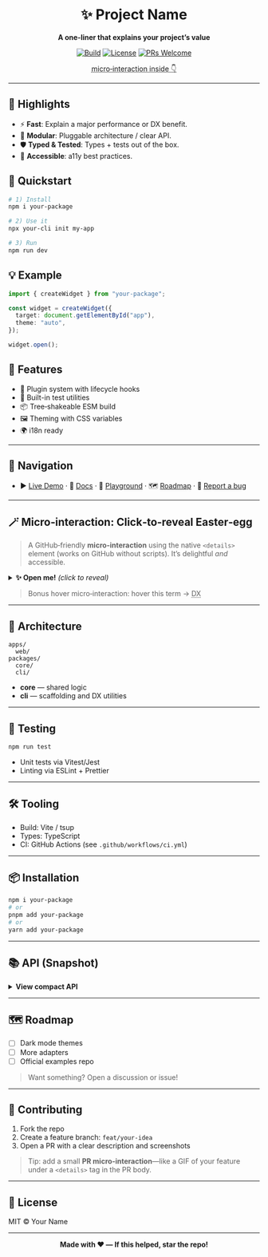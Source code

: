 <div align="center">

# ✨ Project Name

**A one‑liner that explains your project’s value**

[![Build](https://img.shields.io/badge/build-passing-22c55e?style=for-the-badge)](#)
[![License](https://img.shields.io/badge/license-MIT-3b82f6?style=for-the-badge)](#)
[![PRs Welcome](https://img.shields.io/badge/PRs-welcome-f59e0b?style=for-the-badge)](#)

<abbr title="A tiny UI delight—try clicking the chevron below!">micro‑interaction inside 👇</abbr>

</div>

---

## 🌟 Highlights

* ⚡ **Fast**: Explain a major performance or DX benefit.
* 🧩 **Modular**: Pluggable architecture / clear API.
* 🛡️ **Typed & Tested**: Types + tests out of the box.
* 🌈 **Accessible**: a11y best practices.

## 🚀 Quickstart

```bash
# 1) Install
npm i your-package

# 2) Use it
npx your-cli init my-app

# 3) Run
npm run dev
```

## 💡 Example

```ts
import { createWidget } from "your-package";

const widget = createWidget({
  target: document.getElementById("app"),
  theme: "auto",
});

widget.open();
```

## 🎯 Features

* 🔌 Plugin system with lifecycle hooks
* 🧪 Built-in test utilities
* 📦 Tree‑shakeable ESM build
* 🖼️ Theming with CSS variables
* 🌍 i18n ready

---

## 🧭 Navigation

* ▶️ [Live Demo](#) · 📘 [Docs](#) · 🧪 [Playground](#) · 🗺️ [Roadmap](#roadmap) · 🐛 [Report a bug](#-support--feedback)

---

## 🪄 Micro‑interaction: Click‑to‑reveal Easter‑egg

> A GitHub‑friendly **micro‑interaction** using the native `<details>` element (works on GitHub without scripts). It’s delightful *and* accessible.

<details>
  <summary>
    <strong>✨ Open me!</strong> <em>(click to reveal)</em>
  </summary>
  <br />
  <div align="center">

  <!-- Tiny celebration animation: lightweight GIF recommended -->

  <img src="https://media.giphy.com/media/v1.Y2lkPTc5MGI3NjExZmJqNmJkMnY0dXo1ODNwcDVkcWQyM2Y1NWlacHR5ZzV0eW5kdjI2MiZlcD12MV9naWZzX3NlYXJjaCZjdD1n/g9582DNuQppxC/giphy.gif" alt="Confetti" width="200" />

  <p><strong>🎉 Surprise!</strong> Thanks for exploring. Here’s a quick tip:</p>

  <blockquote>
    Use <code>&lt;details&gt;</code> for progressive disclosure—keep the README clean while offering depth.
  </blockquote>

  </div>
</details>

> Bonus hover micro‑interaction: hover this term → <abbr title="Now you know what this acronym means!">DX</abbr>

---

## 🧱 Architecture

```text
apps/
  web/
packages/
  core/
  cli/
```

* **core** — shared logic
* **cli** — scaffolding and DX utilities

---

## 🧪 Testing

```bash
npm run test
```

* Unit tests via Vitest/Jest
* Linting via ESLint + Prettier

---

## 🛠️ Tooling

* Build: Vite / tsup
* Types: TypeScript
* CI: GitHub Actions (see `.github/workflows/ci.yml`)

---

## 📦 Installation

```bash
npm i your-package
# or
pnpm add your-package
# or
yarn add your-package
```

---

## 📚 API (Snapshot)

<details>
  <summary><strong>View compact API</strong></summary>

### `createWidget(options)`

Creates and mounts a widget.

**Options**

* `target: HTMLElement` — mount target
* `theme?: "light" | "dark" | "auto"`
* `onOpen?: () => void`

**Returns**

* `WidgetController` with `open()`, `close()`, `destroy()`

</details>

---

## 🗺️ Roadmap

* [ ] Dark mode themes
* [ ] More adapters
* [ ] Official examples repo

> Want something? Open a discussion or issue!

---

## 🤝 Contributing

1. Fork the repo
2. Create a feature branch: `feat/your-idea`
3. Open a PR with a clear description and screenshots

> Tip: add a small **PR micro‑interaction**—like a GIF of your feature under a `<details>` tag in the PR body.

---

## 📄 License

MIT © Your Name

---

<div align="center">

**Made with ❤️ — If this helped, star the repo!**

</div>
